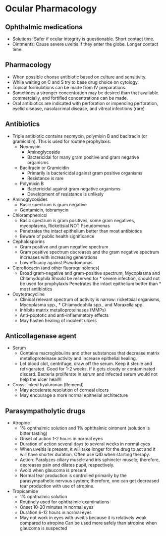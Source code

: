 # Ocular Pharmacology

## Ophthalmic medications
* Solutions: Safer if ocular integrity is questionable. Short contact time.
* Ointments: Cause severe uveitis if they enter the globe. Longer contact time.

## Pharmacology
* When possible choose antibiotic based on culture and sensitivity.
* While waiting on C and S try to base drug choice on cytology.
* Topical formulations can be made from IV preparations.
* Sometimes a stronger concentration may be desired than that available commercially, and fortified concentrations can be made.
* Oral antibiotics are indicated with perforation or impending perforation, eyelid disease, nasolacrimal disease, and vitreal infections (rare)

## Antibiotics

* Triple antibiotic contains neomycin, polymixin B and bacitracin (or gramicidin). This is used for routine prophylaxis.
    * Neomycin
        * Aminoglycoside
        * Bactericidal for many gram positive and gram negative organisms
    * Bacitracin or Gramicidin
        * Primarily is bactericidal against gram positive organisms
        * Resistance is rare
    * Polymixin B
        * Bactericidal against gram negative organisms
        * Development of resistance is unlikely
* Aminoglycosides
    * Basic spectrum is gram negative
    * Gentamicin, tobramycin
* Chloramphenicol
    * Basic spectrum is gram positives, some gram negatives, mycoplasma, Rickettsial NOT Pseudomonas
    * Penetrates the intact epithelium better than most antibiotics
    * Beware of public health significance
* Cephalosporins
    * Gram positive and gram negative spectrum
    * Gram positive spectrum decreases and the gram negative spectrum increases with increasing generations
    * Low efficacy against Pseudomonas
* Ciprofloxacin (and other fluoroquinolones)
    * Broad gram-negative and gram-positive spectrum, Mycoplasma and Chlamydophila Should be reserved for * severe infection, should not be used for prophylaxis Penetrates the intact epithelium better than * most antibiotics
* Oxytetracycline
    * Clinical relevant spectrum of activity is narrow: rickettsial organisms, Mycoplasma spp., * Chlamydophila spp., and Moraxella spp.
    * Inhibits matrix metalloproteinases (MMPs)
    * Anti-poptotic and anti-inflammatory effects
    * May hasten healing of indolent ulcers

## Anticollagenase agent

* Serum
    * Contains macroglobulins and other substances that decrease matrix metalloproteinase activity and increase epithelial healing.
    * Let blood clot, centrifuge, draw off the serum. Keep it sterile and refrigerated. Good for 1-2 weeks. If it gets cloudy or contaminated discard. Bacteria proliferate in serum and infected serum would not help the ulcer heal!!!
* Cross-linked hyaluronan (Remend)
    * May accelerate resolution of corneal ulcers
    * May encourage a more normal epithelial architecture

## Parasympatholytic drugs

* Atropine
    * 1% ophthalmic solution and 1% ophthalmic ointment (solution is bitter tasting)
    * Onset of action 1-2 hours in normal eyes
    * Duration of action several days to several weeks in normal eyes
    * When uveitis is present, it will take longer for the drug to act and it will have shorter duration. Often use QID when starting therapy.
    * Action: Paralyzes ciliary muscle and iris sphincter muscle; therefore, decreases pain and dilates pupil, respectively.
    * Avoid when glaucoma is present.
    * Normal tear production is controlled primarily by the parasympathetic nervous system; therefore, one can get decreased tear production with use of atropine.
* Tropicamide
    * 1% ophthalmic solution
    * Routinely used for ophthalmic examinations
    * Onset 10-20 minutes in normal eyes
    * Duration 6-12 hours in normal eyes
    * May not work in eyes with uveitis because it is relatively weak compared to atropine Can be used more safely than atropine when glaucoma is suspected

